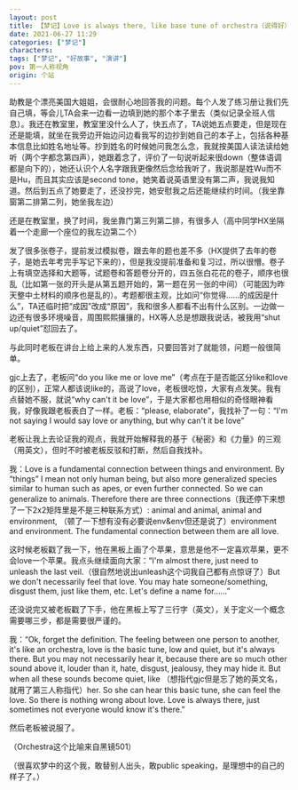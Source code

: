 ```yaml
---
layout: post
title: 【梦记】Love is always there, like base tune of orchestra（说得好）
date: 2021-06-27 11:29
categories: ["梦记"]
characters: 
tags: ["梦记", "好故事", "演讲"]
pov: 第一人称视角
origin: 个站
---
```


助教是个漂亮美国大姐姐，会很耐心地回答我的问题。每个人发了练习册让我们先自己填，等会儿TA会来一边看一边填到她的那个本子里去（类似记录全班人信息）。我还在教室里，教室里没什么人了，快五点了，TA说她五点要走，但是现在还是能填，就坐在我旁边开始边问边看我写的边抄到她自己的本子上，包括各种基本信息比如姓名地址等。抄到姓名的时候她问我怎么念，我就按美国人读法读给她听（两个字都念第四声），她跟着念了，评价了一句说听起来很down（整体语调都是向下的），她还认识个人名字跟我更像然后念给我听了，我说那是姓Wu而不是Hu，而且其实应该是second tone，她笑着说英语里没有第二声，我说我知道。然后到五点了她要走了，还没抄完，她安慰我之后还能继续约时间。（我坐靠窗第二排第二列，她坐我左边）

还是在教室里，换了时间，我坐靠门第三列第二排，有很多人（高中同学HX坐隔着一个走廊一个座位的我左边第二个）

发了很多张卷子，提前发过模拟卷，跟去年的题也差不多（HX提供了去年的卷子，是她去年考完手写记下来的），但是我没提前准备和复习过，所以很懵。卷子上有填空选择和大题等，试题卷和答题卷分开的，四五张白花花的卷子，顺序也很乱（比如第一张的开头是从第五题开始的，第一题在另一张的中间）（可能因为昨天整中土材料的顺序也是乱的）。考题都很主观，比如问“你觉得……的成因是什么”，TA还临时把“成因”改成“原因”，我和很多人都看不出有什么区别。一边做一边还有很多环境噪音，周围熙熙攘攘的，HX等人总是想跟我说话，被我用“shut up/quiet”怼回去了。

与此同时老板在讲台上给上来的人发东西，只要回答对了就能领，问题一般很简单。

gjc上去了，老板问“do you like me or love me”（考点在于是否能区分like和love的区别），正常人都该说like的，高说了love，老板很吃惊，大家有点发笑。我有点替她不服，就说“why can't it be love”，于是大家都也用相似的奇怪眼神看我，好像我跟老板表白了一样。老板：“please, elaborate”，我找补了一句：“I'm not saying I would say love or anything, but why can't it be love”

老板让我上去论证我的观点，我就开始解释我的基于《秘密》和《力量》的三观（用英文），但时不时被老板反驳和打断，然后自我找补。

我：Love is a fundamental connection between things and environment. By “things” I mean not only human being, but also more generalized species similar to human such as apes, or even further connected. So we can generalize to animals. Therefore there are three connections（我还停下来想了一下2x2矩阵里是不是三种联系方式）: animal and animal, animal and environment, （顿了一下想有没有必要说env&env但还是说了）environment and environment. The fundamental connection between them are all love.

这时候老板戳了我一下，他在黑板上画了个苹果，意思是他不一定喜欢苹果，更不会love一个苹果。我点头继续面向大家：“I'm almost there, just need to unleash the last veil.（很自然地说出unleash这个词我自己都有点惊讶了）But we don't necessarily feel that love. You may hate someone/something, disgust them, just like them, etc. Let's define a name for……”

还没说完又被老板戳了下手，他在黑板上写了三行字（英文），关于定义一个概念需要哪三步，都是需要很严谨的。

我：“Ok, forget the definition. The feeling between one person to another, it's like an orchestra, love is the basic tune, low and quiet, but it's always there. But you may not necessarily hear it, because there are so much other sound above it, louder than it, hate, disgust, jealousy, they may hide it. But when all these sounds become quiet, like （想指代gjc但是忘了她的英文名，就用了第三人称指代）her. So she can hear this basic tune, she can feel the love. So there is nothing wrong about love. Love is always there, just sometimes not everyone would know it's there.”

然后老板被说服了。

（Orchestra这个比喻来自黑镜501）

（很喜欢梦中的这个我，敢替别人出头，敢public speaking，是理想中的自己的样子了。）

